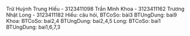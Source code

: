 Trừ Huỳnh Trung Hiếu - 3123411098
Trần Minh Khoa - 3123411162
Trương Nhật Long - 3123411182
Hiếu: câu hỏi, BTCoSo: bài3 BTUngDung: bai9
Khoa: BTCoSo: bai2,4 BTUngDung: bai2,4,5
Long: BTCoSo: bai1 BTUngDung: bai1,6,7,3

